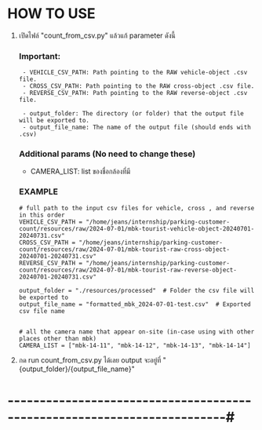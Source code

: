 # HOW TO USE

1. เปิดไฟล์ "count_from_csv.py" แล้วแก้ parameter ดังนี้

    ### Important:
        - VEHICLE_CSV_PATH: Path pointing to the RAW vehicle-object .csv file.
        - CROSS_CSV_PATH: Path pointing to the RAW cross-object .csv file.
        - REVERSE_CSV_PATH: Path pointing to the RAW reverse-object .csv file.

        - output_folder: The directory (or folder) that the output file will be exported to. 
        - output_file_name: The name of the output file (should ends with .csv)

    ### Additional params (No need to change these)
    - CAMERA_LIST: list ของชื่อกล้องที่มี

    ### EXAMPLE
    ```
    # full path to the input csv files for vehicle, cross , and reverse in this order
    VEHICLE_CSV_PATH = "/home/jeans/internship/parking-customer-count/resources/raw/2024-07-01/mbk-tourist-vehicle-object-20240701-20240731.csv"
    CROSS_CSV_PATH = "/home/jeans/internship/parking-customer-count/resources/raw/2024-07-01/mbk-tourist-raw-cross-object-20240701-20240731.csv"
    REVERSE_CSV_PATH = "/home/jeans/internship/parking-customer-count/resources/raw/2024-07-01/mbk-tourist-raw-reverse-object-20240701-20240731.csv"

    output_folder = "./resources/processed"  # Folder the csv file will be exported to
    output_file_name = "formatted_mbk_2024-07-01-test.csv"  # Exported csv file name


    # all the camera name that appear on-site (in-case using with other places other than mbk)
    CAMERA_LIST = ["mbk-14-11", "mbk-14-12", "mbk-14-13", "mbk-14-14"]

    ```

2. กด run count_from_csv.py ได้เลย output จะอยู่ที่ "{output_folder}/{output_file_name}"



# ------------------------------------------------------------------------#